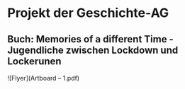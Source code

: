 # Projekt der Geschichte-AG
## Buch: Memories of a different Time - Jugendliche zwischen Lockdown und Lockerunen

![Flyer](Artboard – 1.pdf)
